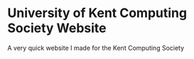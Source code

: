 # University of Kent Computing Society Website
A very quick website I made for the Kent Computing Society
